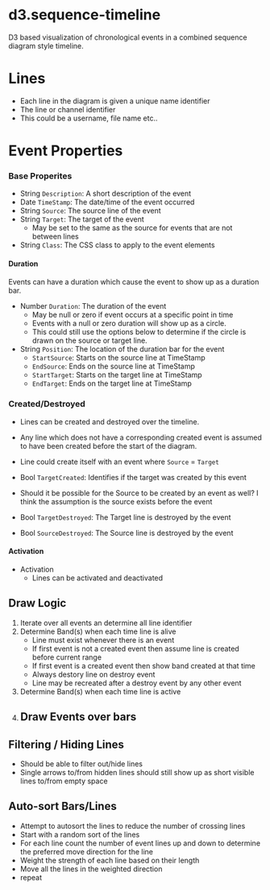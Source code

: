 # d3.sequence-timeline #

D3 based visualization of chronological events in a combined sequence diagram style timeline.


# Lines #
- Each line in the diagram is given a unique name identifier
- The line or channel identifier
- This could be a username, file name etc..
	
	
	
# Event Properties #

### Base Properites ###

- String `Description`: A short description of the event
- Date `TimeStamp`: The date/time of the event occurred
- String `Source`: The source line of the event
- String `Target`: The target of the event 
    - May be set to the same as the source for events that are not between lines
- String `Class`: The CSS class to apply to the event elements


#### Duration ###

Events can have a duration which cause the event to show up as a duration bar. 

- Number `Duration`: The duration of the event
    - May be null or zero if event occurs at a specific point in time
     - Events with a null or zero duration will show up as a circle. 
     - This could still use the options below to determine if the circle is drawn on the source or target line.
- String `Position`: The location of the duration bar for the event
    - `StartSource`: Starts on the source line at TimeStamp
    - `EndSource`: Ends on the source line at TimeStamp 
    - `StartTarget`: Starts on the target line at TimeStamp
    - `EndTarget`: Ends on the target line at TimeStamp

### Created/Destroyed ###

- Lines can be created and destroyed over the timeline. 
- Any line which does not have a corresponding created event is assumed to have been created before the start of the diagram. 

- Line could create itself with an event where `Source` = `Target`

- Bool `TargetCreated`: Identifies if the target was created by this event

- Should it be possible for the Source to be created by an event as well? I think the assumption is the source exists before the event

- Bool `TargetDestroyed`: The Target line is destroyed by the event
- Bool `SourceDestroyed`: The Source line is destroyed by the event


#### Activation ###

- Activation
    - Lines can be activated and deactivated

	

## Draw Logic ##

1. Iterate over all events an determine all line identifier
2. Determine Band(s) when each time line is alive
    - Line must exist whenever there is an event
    - If first event is not a created event then assume line is created before current range
    - If first event is a created event then show band created at that time
    - Always destory line on destroy event
    - Line may be recreated after a destroy event by any other event		
3. Determine Band(s) when each time line is active
4. Draw Events over bars
    - 
	
## Filtering / Hiding Lines ##
- Should be able to filter out/hide lines
- Single arrows to/from hidden lines should still show up as short visible lines to/from empty space	
	

## Auto-sort Bars/Lines ##

- Attempt to autosort the lines to reduce the number of crossing lines
- Start with a random sort of the lines
- For each line count the number of event lines up and down to determine the preferred move direction for the line
- Weight the strength of each line based on their length
- Move all the lines in the weighted direction
- repeat